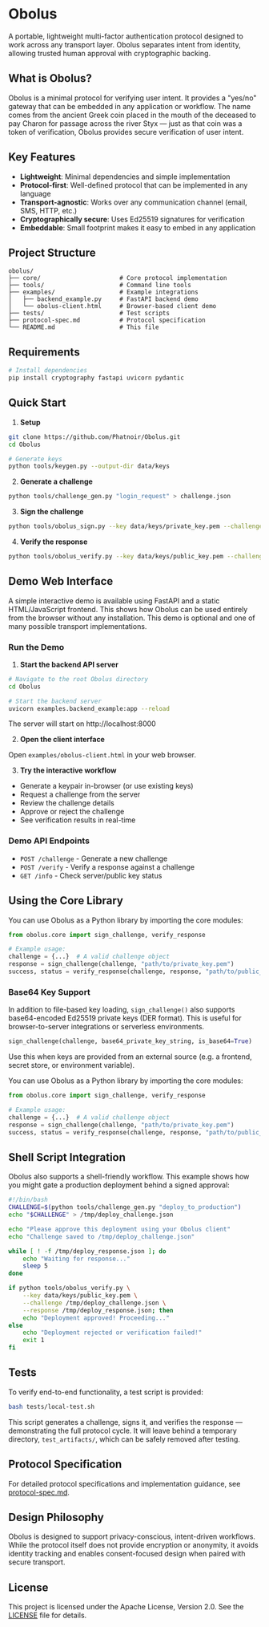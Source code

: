 # Obolus

A portable, lightweight multi-factor authentication protocol designed to work across any transport layer. Obolus separates intent from identity, allowing trusted human approval with cryptographic backing.

## What is Obolus?

Obolus is a minimal protocol for verifying user intent. It provides a "yes/no" gateway that can be embedded in any application or workflow. The name comes from the ancient Greek coin placed in the mouth of the deceased to pay Charon for passage across the river Styx — just as that coin was a token of verification, Obolus provides secure verification of user intent.

## Key Features

- **Lightweight**: Minimal dependencies and simple implementation
- **Protocol-first**: Well-defined protocol that can be implemented in any language
- **Transport-agnostic**: Works over any communication channel (email, SMS, HTTP, etc.)
- **Cryptographically secure**: Uses Ed25519 signatures for verification
- **Embeddable**: Small footprint makes it easy to embed in any application

## Project Structure

```text
obolus/
├── core/                      # Core protocol implementation
├── tools/                     # Command line tools
├── examples/                  # Example integrations
│   ├── backend_example.py     # FastAPI backend demo
│   └── obolus-client.html     # Browser-based client demo
├── tests/                     # Test scripts
├── protocol-spec.md           # Protocol specification
└── README.md                  # This file
```

## Requirements

```bash
# Install dependencies
pip install cryptography fastapi uvicorn pydantic
```

## Quick Start

1. **Setup**

```bash
git clone https://github.com/Phatnoir/Obolus.git
cd Obolus

# Generate keys
python tools/keygen.py --output-dir data/keys
```

2. **Generate a challenge**

```bash
python tools/challenge_gen.py "login_request" > challenge.json
```

3. **Sign the challenge**

```bash
python tools/obolus_sign.py --key data/keys/private_key.pem --challenge challenge.json > response.json
```

4. **Verify the response**

```bash
python tools/obolus_verify.py --key data/keys/public_key.pem --challenge challenge.json --response response.json
```

## Demo Web Interface

A simple interactive demo is available using FastAPI and a static HTML/JavaScript frontend. This shows how Obolus can be used entirely from the browser without any installation. This demo is optional and one of many possible transport implementations.

### Run the Demo

1. **Start the backend API server**

```bash
# Navigate to the root Obolus directory
cd Obolus

# Start the backend server
uvicorn examples.backend_example:app --reload
```

The server will start on http://localhost:8000

2. **Open the client interface**

Open `examples/obolus-client.html` in your web browser.

3. **Try the interactive workflow**

- Generate a keypair in-browser (or use existing keys)
- Request a challenge from the server
- Review the challenge details
- Approve or reject the challenge
- See verification results in real-time

### Demo API Endpoints

- `POST /challenge` - Generate a new challenge
- `POST /verify` - Verify a response against a challenge
- `GET /info` - Check server/public key status

## Using the Core Library

You can use Obolus as a Python library by importing the core modules:

```python
from obolus.core import sign_challenge, verify_response

# Example usage:
challenge = {...}  # A valid challenge object
response = sign_challenge(challenge, "path/to/private_key.pem")
success, status = verify_response(challenge, response, "path/to/public_key.pem")
```

### Base64 Key Support

In addition to file-based key loading, `sign_challenge()` also supports base64-encoded Ed25519 private keys (DER format). This is useful for browser-to-server integrations or serverless environments.

```python
sign_challenge(challenge, base64_private_key_string, is_base64=True)
```

Use this when keys are provided from an external source (e.g. a frontend, secret store, or environment variable).

You can use Obolus as a Python library by importing the core modules:

```python
from obolus.core import sign_challenge, verify_response

# Example usage:
challenge = {...}  # A valid challenge object
response = sign_challenge(challenge, "path/to/private_key.pem")
success, status = verify_response(challenge, response, "path/to/public_key.pem")
```

## Shell Script Integration

Obolus also supports a shell-friendly workflow. This example shows how you might gate a production deployment behind a signed approval:

```bash
#!/bin/bash
CHALLENGE=$(python tools/challenge_gen.py "deploy_to_production")
echo "$CHALLENGE" > /tmp/deploy_challenge.json

echo "Please approve this deployment using your Obolus client"
echo "Challenge saved to /tmp/deploy_challenge.json"

while [ ! -f /tmp/deploy_response.json ]; do
    echo "Waiting for response..."
    sleep 5
done

if python tools/obolus_verify.py \
    --key data/keys/public_key.pem \
    --challenge /tmp/deploy_challenge.json \
    --response /tmp/deploy_response.json; then
    echo "Deployment approved! Proceeding..."
else
    echo "Deployment rejected or verification failed!"
    exit 1
fi
```

## Tests

To verify end-to-end functionality, a test script is provided:

```bash
bash tests/local-test.sh
```

This script generates a challenge, signs it, and verifies the response — demonstrating the full protocol cycle. It will leave behind a temporary directory, `test_artifacts/`, which can be safely removed after testing.

## Protocol Specification

For detailed protocol specifications and implementation guidance, see [protocol-spec.md](protocol-spec.md).

## Design Philosophy

Obolus is designed to support privacy-conscious, intent-driven workflows. While the protocol itself does not provide encryption or anonymity, it avoids identity tracking and enables consent-focused design when paired with secure transport.

## License

This project is licensed under the Apache License, Version 2.0. See the [LICENSE](LICENSE) file for details.
